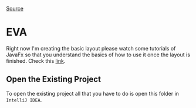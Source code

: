 [Source](https://github.com/vadimstasiev/JavaFX_Template)

# EVA
Right now I'm creating the basic layout please watch some tutorials of JavaFx so that you understand the basics of how to use it once the layout is finished.
Check this [link](../Other_Resources/Resources.md).

## Open the Existing Project
To open the existing project all that you have to do is open this folder in `IntelliJ IDEA`.
